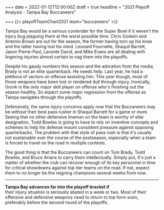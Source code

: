+++
date = 2022-01-12T12:00:00Z
draft = true
headline = "2021 Playoff Analysis - Tampa Bay Buccaneers"

+++
{{< playoffTeamChart2021 team="buccaneers" >}}

Tampa Bay would be a serious contender for the Super Bowl if it weren't the injury bug plaguing them at the worst possible time. Chris Godwin and Antonio Brown are out for the season, the former having torn up his knee and the latter having lost his mind. Leonard Fournette, Shaquil Barrett, Jason Pierre-Paul, Lavonte David, and Mike Evans are all dealing with lingering injuries almost certain to nag them into the playoffs.

Despite his gaudy numbers this season and the adoration from the media, Brady is not an elite quarterback. He needs help. Last year, he had a plethora of vectors on offense assisting him. This year though, most of those weapons have been lost or rendered dull through injury. Ironically, Gronk is the only major skill player on offense who's finishing out the season healthy. So expect some major regression from the offense as Tampa navigates through the playoffs.

Defensively, the same injury concerns apply now that the Buccaneers may be without their best pass rusher in Shaquil Barrett for a game or more. Seeing that no other defensive lineman on the team is worthy of elite designation, Todd Bowles is going to have to rely on inventive concepts and schemes to help his defense mount consistent pressure against opposing quarterbacks. The problem with that style of pass rush is that it's usually not sustainable over the course of the postseason, especially when a team is forced to travel on the road in multiple contests.

The good thing is that the Buccaneers can count on Tom Brady, Todd Bowles, and Bruce Arians to carry them intellectually. Simply put, It's just a matter of whether the club can recover enough of its key personnel in time for critical showdowns against top-tier teams on the road. If not, expect them to no longer be the reigning champions several weeks from now.

***

**Tampa Bay advances far into the playoff bracket if**  
their injury situation is seriously abated in a week or two. Most of their offensive and defensive weapons need to return to top form soon, preferably before the second round of the playoffs.